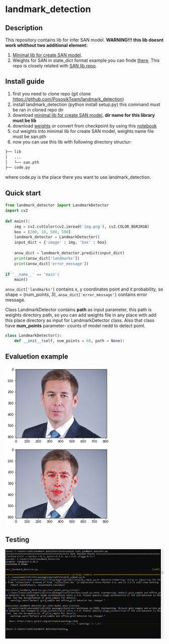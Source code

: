 # landmark_detection

## Description
This repository contains lib for infer SAN model. **WARNING!!! this lib doesnt work whithout two additional element:**
1. [Minimal lib for create SAN model](https://github.com/PososikTeam/SAN_lib/tree/main/lib).
2. Weights for SAN in state_dict format example you can finde [there](https://drive.google.com/file/d/1rEQuGkAPFnnVscofZDmfQkRXWOcr_HEW/view?usp=sharing).
This repo is closely related with [SAN lib repo](https://github.com/PososikTeam/SAN_lib).

## Install guide
1. first you need to clone repo (git clone https://github.com/PososikTeam/landmark_detection)
2. install landmark_detection (python install setup.py) this command must be ran in cloned repo dir
3. download [minimal lib for create SAN model](https://github.com/PososikTeam/SAN_lib/tree/main/lib), **dir name for this library must be lib**
4. download [weights](https://drive.google.com/file/d/1rEQuGkAPFnnVscofZDmfQkRXWOcr_HEW/view?usp=sharing) or convert from checkpoint by using this [notebook](https://github.com/PososikTeam/SAN_lib/tree/main/create_state_dict)
5. cut weights into minimal lib for create SAN model, weights name file must be san.pth
6. now you can use this lib with following directory structur:
```bash
├── lib
│   ...
│   └── san.pth
├── code.py
```
where code.py is the place there you want to use landmark_detection.

## Quick start
```python
from landmark_detector import LandmarkDetector
import cv2

def main():
    img = cv2.cvtColor(cv2.imread('img.png'), cv2.COLOR_BGR2RGB)
    box = [200, 10, 580, 500]
    landmark_detector = LandmarkDetector()
    input_dict = {'image' : img, 'box' : box}
    
    answ_dict = landmark_detector.predict(input_dict)
    print(answ_dict['landmarks'])
    print(answ_dict['error_message'])

if '__name__' == 'main':
    main()
```
```answ_dict['landmarks']``` contains x, y coordinates point and it probability, so shape = (num_points, 3),
```answ_dict['error_message']``` contains error message.

Class LandmarkDetector contains **path** as input parameter, this path is weights directory path, so you can add weights file in any place with add this place directory as input for LandmarkDetector class. Also that class have **num_points** parameter- counts of model nedd to detect point.
```python
class LandmarkDetector():
    def __init__(self, num_points = 68, path = None):
```


## Evaluetion example
![Image of Yaktocat](https://github.com/PososikTeam/SAN_lib/blob/main/images/input.png)
![Image of Yaktocat](https://github.com/PososikTeam/SAN_lib/blob/main/images/output.png)


## Testing 
![Image of Yaktocat](https://github.com/PososikTeam/SAN_lib/blob/main/images/tests.png)
